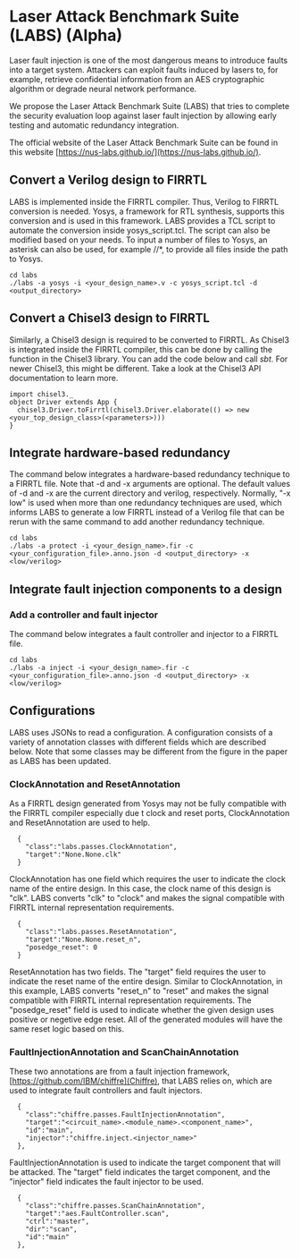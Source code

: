 # Laser Attack Benchmark Suite (LABS) (Alpha)

Laser fault injection is one of the most dangerous means to introduce faults into a target system. Attackers can exploit faults induced by lasers to, for example, retrieve confidential information from an AES cryptographic algorithm or degrade neural network performance.

We propose the Laser Attack Benchmark Suite (LABS) that tries to complete the security evaluation loop against laser fault injection by allowing early testing and automatic redundancy integration. 

The official website of the Laser Attack Benchmark Suite can be found in this website [https://nus-labs.github.io/](https://nus-labs.github.io/).

## Convert a Verilog design to FIRRTL
LABS is implemented inside the FIRRTL compiler. Thus, Verilog to FIRRTL conversion is needed. Yosys, a framework for RTL synthesis, supports this conversion and is used in this framework. LABS provides a TCL script to automate the conversion inside yosys\_script.tcl. The script can also be modified based on your needs. To input a number of files to Yosys, an asterisk can also be used, for example /<path>/\*, to provide all files inside the path to Yosys.

```code3
cd labs
./labs -a yosys -i <your_design_name>.v -c yosys_script.tcl -d <output_directory>
```

## Convert a Chisel3 design to FIRRTL
Similarly, a Chisel3 design is required to be converted to FIRRTL. As Chisel3 is integrated inside the FIRRTL compiler, this can be done by calling the function in the Chisel3 library. You can add the code below and call _sbt_. For newer Chisel3, this might be different. Take a look at the Chisel3 API documentation to learn more.

```code4
import chisel3._
object Driver extends App {
  chisel3.Driver.toFirrtl(chisel3.Driver.elaborate(() => new <your_top_design_class>(<parameters>)))
}
```

## Integrate hardware-based redundancy
The command below integrates a hardware-based redundancy technique to a FIRRTL file. Note that -d and -x arguments are optional. The default values of -d and -x are the current directory and verilog, respectively. Normally, "-x low" is used when more than one redundancy techniques are used, which informs LABS to generate a low FIRRTL instead of a Verilog file that can be rerun with the same command to add another redundancy technique.

```code
cd labs
./labs -a protect -i <your_design_name>.fir -c <your_configuration_file>.anno.json -d <output_directory> -x <low/verilog>
```

## Integrate fault injection components to a design

### Add a controller and fault injector
The command below integrates a fault controller and injector to a FIRRTL file. 

```code2
cd labs
./labs -a inject -i <your_design_name>.fir -c <your_configuration_file>.anno.json -d <output_directory> -x <low/verilog>
```

## Configurations
LABS uses JSONs to read a configuration. A configuration consists of a variety of annotation classes with different fields which are described below. Note that some classes may be different from the figure in the paper as LABS has been updated.

### ClockAnnotation and ResetAnnotation
As a FIRRTL design generated from Yosys may not be fully compatible with the FIRRTL compiler especially due t clock and reset ports, ClockAnnotation and ResetAnnotation are used to help.

```code5
  {
    "class":"labs.passes.ClockAnnotation",
    "target":"None.None.clk"
  }
```

ClockAnnotation has one field which requires the user to indicate the clock name of the entire design. In this case, the clock name of this design is "clk". LABS converts "clk" to "clock" and makes the signal compatible with FIRRTL internal representation requirements.

```code6
  {
    "class":"labs.passes.ResetAnnotation",
    "target":"None.None.reset_n",
    "posedge_reset": 0
  }
```

ResetAnnotation has two fields. The "target" field requires the user to indicate the reset name of the entire design. Similar to ClockAnnotation, in this example, LABS converts "reset\_n" to "reset" and makes the signal compatible with FIRRTL internal representation requirements. The "posedge\_reset" field is used to indicate whether the given design uses positive or negetive edge reset. All of the generated modules will have the same reset logic based on this.

### FaultInjectionAnnotation and ScanChainAnnotation
These two annotations are from a fault injection framework, [https://github.com/IBM/chiffre](Chiffre), that LABS relies on, which are used to integrate fault controllers and fault injectors. 

```code7
  {
    "class":"chiffre.passes.FaultInjectionAnnotation",
    "target":"<circuit_name>.<module_name>.<component_name>",
    "id":"main",
    "injector":"chiffre.inject.<injector_name>"
  },
```

FaultInjectionAnnotation is used to indicate the target component that will be attacked. The "target" field indicates the target component, and the "injector" field indicates the fault injector to be used.

```code7
  {
    "class":"chiffre.passes.ScanChainAnnotation",
    "target":"aes.FaultController.scan",
    "ctrl":"master",
    "dir":"scan",
    "id":"main"
  },
```

